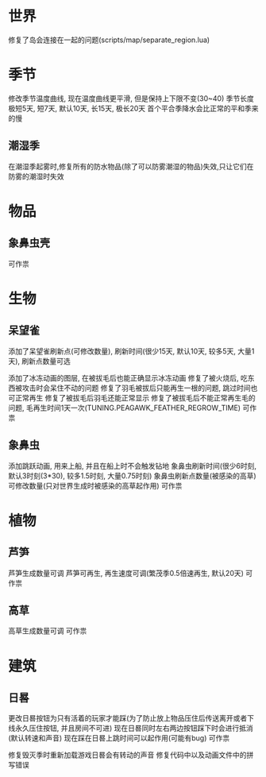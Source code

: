 # 世界

修复了岛会连接在一起的问题(scripts/map/separate_region.lua)





# 季节
修改季节温度曲线, 现在温度曲线更平滑, 但是保持上下限不变(30~40)
季节长度 极短5天, 短7天, 默认10天, 长15天, 极长20天
首个平合季降水会比正常的平和季来的慢


## 潮湿季
在潮湿季起雾时,修复所有的防水物品(除了可以防雾潮湿的物品)失效,只让它们在防雾的潮湿时失效





# 物品

## 象鼻虫壳
可作祟



# 生物

## 呆望雀
添加了呆望雀刷新点(可修改数量), 刷新时间(很少15天, 默认10天, 较多5天, 大量1天), 刷新点数量可选

添加了冰冻动画的图层, 在被拔毛后也能正确显示冰冻动画
修复了被火烧后, 吃东西被攻击时会呆住不动的问题
修复了羽毛被拔后只能再生一根的问题, 跳过时间也可正常再生
修复了被拔毛后羽毛还能正常显示
修复了被拔毛后不能正常再生毛的问题, 毛再生时间1天一次(TUNING.PEAGAWK_FEATHER_REGROW_TIME)
可作祟


## 象鼻虫

添加跳跃动画, 用来上船, 并且在船上时不会触发钻地
象鼻虫刷新时间(很少6时刻, 默认3时刻(3*30), 较多1.5时刻, 大量0.75时刻)
象鼻虫刷新点数量(被感染的高草)可修改数量(只对世界生成时被感染的高草起作用)
可作祟




# 植物

## 芦笋
芦笋生成数量可调
芦笋可再生, 再生速度可调(繁茂季0.5倍速再生, 默认20天)
可作祟


## 高草
高草生成数量可调
可作祟





# 建筑

## 日晷
更改日晷按钮为只有活着的玩家才能踩(为了防止放上物品压住后传送离开或者下线永久压住按钮, 并且房间不可进)
现在日晷同时左右两边按钮踩下时会进行抵消(默认转速和声音)
现在踩在日晷上跳时间可以起作用(可能有bug)
可作祟

修复毁灭季时重新加载游戏日晷会有转动的声音
修复代码中以及动画文件中的拼写错误